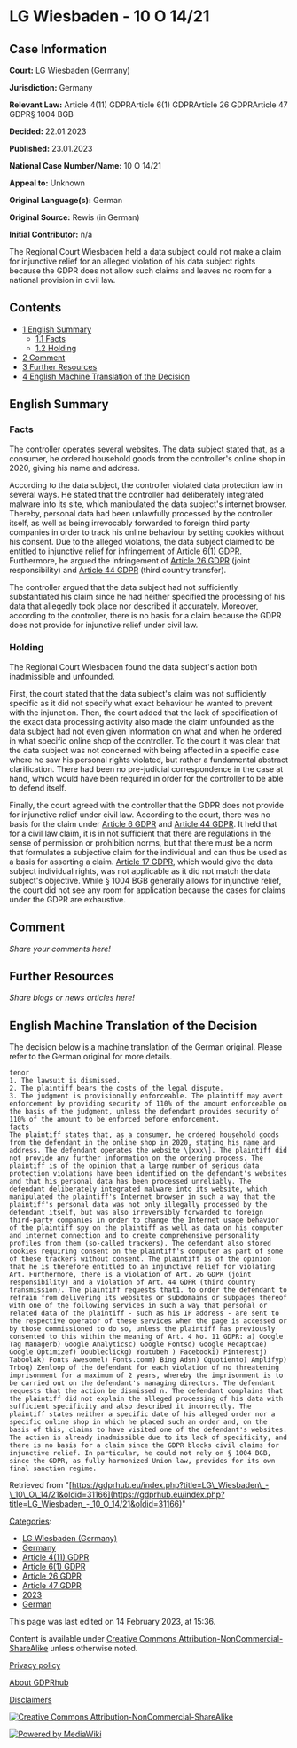 # LG Wiesbaden - 10 O 14/21

## Case Information

**Court:** LG Wiesbaden (Germany)

**Jurisdiction:** Germany

**Relevant Law:** Article 4(11) GDPRArticle 6(1) GDPRArticle 26 GDPRArticle 47 GDPR§ 1004 BGB

**Decided:** 22.01.2023

**Published:** 23.01.2023

**National Case Number/Name:** 10 O 14/21

**Appeal to:** Unknown

**Original Language(s):** German

**Original Source:** Rewis (in German)

**Initial Contributor:** n/a

The Regional Court Wiesbaden held a data subject could not make a claim for injunctive relief for an alleged violation of his data subject rights because the GDPR does not allow such claims and leaves no room for a national provision in civil law.

## Contents

*   [1 English Summary](#English_Summary)
    *   [1.1 Facts](#Facts)
    *   [1.2 Holding](#Holding)
*   [2 Comment](#Comment)
*   [3 Further Resources](#Further_Resources)
*   [4 English Machine Translation of the Decision](#English_Machine_Translation_of_the_Decision)

## English Summary

### Facts

The controller operates several websites. The data subject stated that, as a consumer, he ordered household goods from the controller's online shop in 2020, giving his name and address.

According to the data subject, the controller violated data protection law in several ways. He stated that the controller had deliberately integrated malware into its site, which manipulated the data subject's internet browser. Thereby, personal data had been unlawfully processed by the controller itself, as well as being irrevocably forwarded to foreign third party companies in order to track his online behaviour by setting cookies without his consent. Due to the alleged violations, the data subject claimed to be entitled to injunctive relief for infringement of [Article 6(1) GDPR](/index.php?title=Article_6_GDPR#1 "Article 6 GDPR"). Furthermore, he argued the infringement of [Article 26 GDPR](/index.php?title=Article_26_GDPR "Article 26 GDPR") (joint responsibility) and [Article 44 GDPR](/index.php?title=Article_44_GDPR "Article 44 GDPR") (third country transfer).

The controller argued that the data subject had not sufficiently substantiated his claim since he had neither specified the processing of his data that allegedly took place nor described it accurately. Moreover, according to the controller, there is no basis for a claim because the GDPR does not provide for injunctive relief under civil law.

### Holding

The Regional Court Wiesbaden found the data subject's action both inadmissible and unfounded.

First, the court stated that the data subject's claim was not sufficiently specific as it did not specify what exact behaviour he wanted to prevent with the injunction. Then, the court added that the lack of specification of the exact data processing activity also made the claim unfounded as the data subject had not even given information on what and when he ordered in what specific online shop of the controller. To the court it was clear that the data subject was not concerned with being affected in a specific case where he saw his personal rights violated, but rather a fundamental abstract clarification. There had been no pre-judicial correspondence in the case at hand, which would have been required in order for the controller to be able to defend itself.

Finally, the court agreed with the controller that the GDPR does not provide for injunctive relief under civil law. According to the court, there was no basis for the claim under [Article 6 GDPR](/index.php?title=Article_6_GDPR "Article 6 GDPR") and [Article 44 GDPR](/index.php?title=Article_44_GDPR "Article 44 GDPR"). It held that for a civil law claim, it is in not sufficient that there are regulations in the sense of permission or prohibition norms, but that there must be a norm that formulates a subjective claim for the individual and can thus be used as a basis for asserting a claim. [Article 17 GDPR](/index.php?title=Article_17_GDPR "Article 17 GDPR"), which would give the data subject individual rights, was not applicable as it did not match the data subject's objective. While § 1004 BGB generally allows for injunctive relief, the court did not see any room for application because the cases for claims under the GDPR are exhaustive.

## Comment

_Share your comments here!_

## Further Resources

_Share blogs or news articles here!_

## English Machine Translation of the Decision

The decision below is a machine translation of the German original. Please refer to the German original for more details.

```
tenor
1. The lawsuit is dismissed.
2. The plaintiff bears the costs of the legal dispute.
3. The judgment is provisionally enforceable. The plaintiff may avert enforcement by providing security of 110% of the amount enforceable on the basis of the judgment, unless the defendant provides security of 110% of the amount to be enforced before enforcement.
facts
The plaintiff states that, as a consumer, he ordered household goods from the defendant in the online shop in 2020, stating his name and address. The defendant operates the website \[xxx\]. The plaintiff did not provide any further information on the ordering process. The plaintiff is of the opinion that a large number of serious data protection violations have been identified on the defendant's websites and that his personal data has been processed unreliably. The defendant deliberately integrated malware into its website, which manipulated the plaintiff's Internet browser in such a way that the plaintiff's personal data was not only illegally processed by the defendant itself, but was also irreversibly forwarded to foreign third-party companies in order to change the Internet usage behavior of the plaintiff spy on the plaintiff as well as data on his computer and internet connection and to create comprehensive personality profiles from them (so-called trackers). The defendant also stored cookies requiring consent on the plaintiff's computer as part of some of these trackers without consent. The plaintiff is of the opinion that he is therefore entitled to an injunctive relief for violating Art. Furthermore, there is a violation of Art. 26 GDPR (joint responsibility) and a violation of Art. 44 GDPR (third country transmission). The plaintiff requests that1. to order the defendant to refrain from delivering its websites or subdomains or subpages thereof with one of the following services in such a way that personal or related data of the plaintiff - such as his IP address - are sent to the respective operator of these services when the page is accessed or by those commissioned to do so, unless the plaintiff has previously consented to this within the meaning of Art. 4 No. 11 GDPR: a) Google Tag Managerb) Google Analyticsc) Google Fontsd) Google Recaptcae) Google Optimizef) Doubleclickg) Youtubeh ) Facebooki) Pinterestj) Taboolak) Fonts Awesomel) Fonts.comm) Bing Adsn) Cquotiento) Amplifyp) Trboq) Zenloop of the defendant for each violation of no threatening imprisonment for a maximum of 2 years, whereby the imprisonment is to be carried out on the defendant's managing directors. The defendant requests that the action be dismissed n. The defendant complains that the plaintiff did not explain the alleged processing of his data with sufficient specificity and also described it incorrectly. The plaintiff states neither a specific date of his alleged order nor a specific online shop in which he placed such an order and, on the basis of this, claims to have visited one of the defendant's websites. The action is already inadmissible due to its lack of specificity, and there is no basis for a claim since the GDPR blocks civil claims for injunctive relief. In particular, he could not rely on § 1004 BGB, since the GDPR, as fully harmonized Union law, provides for its own final sanction regime.

```

Retrieved from "[https://gdprhub.eu/index.php?title=LG\_Wiesbaden\_-\_10\_O\_14/21&oldid=31166](https://gdprhub.eu/index.php?title=LG_Wiesbaden_-_10_O_14/21&oldid=31166)"

[Categories](/index.php?title=Special:Categories "Special:Categories"):

*   [LG Wiesbaden (Germany)](/index.php?title=Category:LG_Wiesbaden_\(Germany\) "Category:LG Wiesbaden (Germany)")
*   [Germany](/index.php?title=Category:Germany "Category:Germany")
*   [Article 4(11) GDPR](/index.php?title=Category:Article_4\(11\)_GDPR "Category:Article 4(11) GDPR")
*   [Article 6(1) GDPR](/index.php?title=Category:Article_6\(1\)_GDPR "Category:Article 6(1) GDPR")
*   [Article 26 GDPR](/index.php?title=Category:Article_26_GDPR "Category:Article 26 GDPR")
*   [Article 47 GDPR](/index.php?title=Category:Article_47_GDPR "Category:Article 47 GDPR")
*   [2023](/index.php?title=Category:2023 "Category:2023")
*   [German](/index.php?title=Category:German "Category:German")

This page was last edited on 14 February 2023, at 15:36.

Content is available under [Creative Commons Attribution-NonCommercial-ShareAlike](https://creativecommons.org/licenses/by-nc-sa/4.0/) unless otherwise noted.

[Privacy policy](/index.php?title=GDPRhub:Privacy_policy)

[About GDPRhub](/index.php?title=GDPRhub:About)

[Disclaimers](/index.php?title=GDPRhub:General_disclaimer)

[![Creative Commons Attribution-NonCommercial-ShareAlike](/resources/assets/licenses/cc-by-nc-sa.png)](https://creativecommons.org/licenses/by-nc-sa/4.0/)

[![Powered by MediaWiki](/resources/assets/poweredby_mediawiki_88x31.png)](https://www.mediawiki.org/)